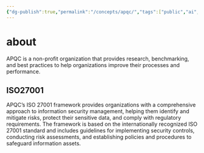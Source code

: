```yaml
---
{"dg-publish":true,"permalink":"/concepts/apqc/","tags":["public","ai","iso"],"noteIcon":"1"}
---
```



# about
APQC is a non-profit organization that provides research, benchmarking, and best practices to help organizations improve their processes and performance.

## ISO27001
APQC’s ISO 27001 framework provides organizations with a comprehensive approach to information security management, helping them identify and mitigate risks, protect their sensitive data, and comply with regulatory requirements. The framework is based on the internationally recognized ISO 27001 standard and includes guidelines for implementing security controls, conducting risk assessments, and establishing policies and procedures to safeguard information assets.